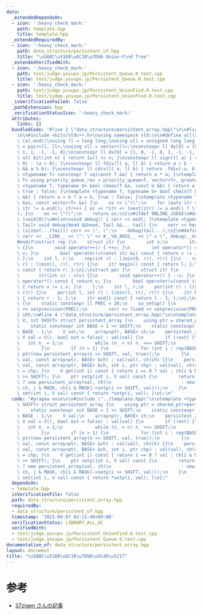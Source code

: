 ```yaml
---
data:
  _extendedDependsOn:
  - icon: ':heavy_check_mark:'
    path: template.hpp
    title: template.hpp
  _extendedRequiredBy:
  - icon: ':heavy_check_mark:'
    path: data_structure/persistent_uf.hpp
    title: "\u5B8C\u5168\u6C38\u7D9A Union-Find Tree"
  _extendedVerifiedWith:
  - icon: ':heavy_check_mark:'
    path: test/judge.yosupo.jp/Persistent_Queue.0.test.cpp
    title: test/judge.yosupo.jp/Persistent_Queue.0.test.cpp
  - icon: ':heavy_check_mark:'
    path: test/judge.yosupo.jp/Persistent_UnionFind.0.test.cpp
    title: test/judge.yosupo.jp/Persistent_UnionFind.0.test.cpp
  _isVerificationFailed: false
  _pathExtension: hpp
  _verificationStatusIcon: ':heavy_check_mark:'
  attributes:
    links: []
  bundledCode: "#line 2 \"data_structure/persistent_array.hpp\"\n\n#line 2 \"template.hpp\"\
    \n\n#include <bits/stdc++.h>\nusing namespace std;\n\n#define all(a) (a).begin(),\
    \ (a).end()\nusing ll = long long;\nusing ull = unsigned long long;\nusing pll\
    \ = pair<ll, ll>;\nusing vll = vector<ll>;\nconstexpr ll dy[9] = {0, 1, 0, -1,\
    \ 1, 1, -1, -1, 0};\nconstexpr ll dx[9] = {1, 0, -1, 0, 1, -1, -1, 1, 0};\nconstexpr\
    \ ull bit(int n) { return 1ull << n; }\nconstexpr ll sign(ll a) { return (a >\
    \ 0) - (a < 0); }\nconstexpr ll fdiv(ll a, ll b) { return a / b - ((a ^ b) < 0\
    \ && a % b); }\nconstexpr ll cdiv(ll a, ll b) { return -fdiv(-a, b); }\ntemplate\
    \ <typename T> constexpr T sq(const T &a) { return a * a; }\ntemplate <typename\
    \ T> using priority_queue_rev = priority_queue<T, vector<T>, greater<T>>;\ntemplate\
    \ <typename T, typename U> bool chmax(T &a, const U &b) { return a < b ? a = b,\
    \ true : false; }\ntemplate <typename T, typename U> bool chmin(T &a, const U\
    \ &b) { return a > b ? a = b, true : false; }\ntemplate <typename T> ostream &operator<<(ostream\
    \ &os, const vector<T> &a) {\n    os << \"(\";\n    for (auto itr = a.begin();\
    \ itr != a.end(); itr++) { os << *itr << (next(itr) != a.end() ? \", \" : \"\"\
    ); }\n    os << \")\";\n    return os;\n}\n#ifdef ONLINE_JUDGE\n#define dump(...)\
    \ (void(0))\n#else\nvoid debug() { cerr << endl; }\ntemplate <typename Head, typename...\
    \ Tail> void debug(Head &&head, Tail &&... tail) {\n    cerr << head;\n    if\
    \ (sizeof...(Tail)) cerr << \", \";\n    debug(tail...);\n}\n#define dump(...)\
    \ cerr << __LINE__ << \": \" << #__VA_ARGS__ << \" = \", debug(__VA_ARGS__)\n\
    #endif\nstruct rep {\n    struct itr {\n        int v;\n        itr(int v) : v(v)\
    \ {}\n        void operator++() { ++v; }\n        int operator*() const { return\
    \ v; }\n        bool operator!=(const itr &i) const { return v != i.v; }\n   \
    \ };\n    int l, r;\n    rep(int r) : l(min(0, r)), r(r) {}\n    rep(int l, int\
    \ r) : l(min(l, r)), r(r) {}\n    itr begin() const { return l; };\n    itr end()\
    \ const { return r; };\n};\nstruct per {\n    struct itr {\n        int v;\n \
    \       itr(int v) : v(v) {}\n        void operator++() { --v; }\n        int\
    \ operator*() const { return v; }\n        bool operator!=(const itr &i) const\
    \ { return v != i.v; }\n    };\n    int l, r;\n    per(int r) : l(min(0, r)),\
    \ r(r) {}\n    per(int l, int r) : l(min(l, r)), r(r) {}\n    itr begin() const\
    \ { return r - 1; };\n    itr end() const { return l - 1; };\n};\nstruct io_setup\
    \ {\n    static constexpr ll PREC = 20;\n    io_setup() {\n        cout << fixed\
    \ << setprecision(PREC);\n        cerr << fixed << setprecision(PREC);\n    };\n\
    } iOS;\n#line 4 \"data_structure/persistent_array.hpp\"\n\ntemplate <typename\
    \ V, int SHIFT> struct persistent_array {\n    using ptr = shared_ptr<persistent_array>;\n\
    \    static constexpr int BASE = 1 << SHIFT;\n    static constexpr int MASK =\
    \ BASE - 1;\n    V val;\n    array<ptr, BASE> ch;\n    persistent_array(int n,\
    \ V val = V(), bool ext = false) : val(val) {\n        if (!ext) {\n         \
    \   int n_ = 1;\n            while (n_ < n) n_ <<= SHIFT;\n            n = n_;\n\
    \        }\n        if (n > 1) {\n            for (int i : rep(BASE)) ch[i] =\
    \ ptr(new persistent_array(n >> SHIFT, val, true));\n        }\n    }\n    persistent_array(V\
    \ val, const array<ptr, BASE> &ch) : val(val), ch(ch) {}\n    persistent_array(V\
    \ val, const array<ptr, BASE> &ch, int i, ptr chp) : val(val), ch(ch) { this->ch[i]\
    \ = chp; }\n    V get(int i) const { return i == 0 ? val : ch[i & MASK]->get(i\
    \ >> SHIFT); }\n    ptr setp(int i, V val) const {\n        return ptr(i == 0\
    \ ? new persistent_array(val, ch)\n                          : new persistent_array(this->val,\
    \ ch, i & MASK, ch[i & MASK]->setp(i >> SHIFT, val)));\n    }\n    persistent_array\
    \ set(int i, V val) const { return *setp(i, val); }\n};\n"
  code: "#pragma once\n\n#include \"../template.hpp\"\n\ntemplate <typename V, int\
    \ SHIFT> struct persistent_array {\n    using ptr = shared_ptr<persistent_array>;\n\
    \    static constexpr int BASE = 1 << SHIFT;\n    static constexpr int MASK =\
    \ BASE - 1;\n    V val;\n    array<ptr, BASE> ch;\n    persistent_array(int n,\
    \ V val = V(), bool ext = false) : val(val) {\n        if (!ext) {\n         \
    \   int n_ = 1;\n            while (n_ < n) n_ <<= SHIFT;\n            n = n_;\n\
    \        }\n        if (n > 1) {\n            for (int i : rep(BASE)) ch[i] =\
    \ ptr(new persistent_array(n >> SHIFT, val, true));\n        }\n    }\n    persistent_array(V\
    \ val, const array<ptr, BASE> &ch) : val(val), ch(ch) {}\n    persistent_array(V\
    \ val, const array<ptr, BASE> &ch, int i, ptr chp) : val(val), ch(ch) { this->ch[i]\
    \ = chp; }\n    V get(int i) const { return i == 0 ? val : ch[i & MASK]->get(i\
    \ >> SHIFT); }\n    ptr setp(int i, V val) const {\n        return ptr(i == 0\
    \ ? new persistent_array(val, ch)\n                          : new persistent_array(this->val,\
    \ ch, i & MASK, ch[i & MASK]->setp(i >> SHIFT, val)));\n    }\n    persistent_array\
    \ set(int i, V val) const { return *setp(i, val); }\n};"
  dependsOn:
  - template.hpp
  isVerificationFile: false
  path: data_structure/persistent_array.hpp
  requiredBy:
  - data_structure/persistent_uf.hpp
  timestamp: '2021-09-07 02:11:40+09:00'
  verificationStatus: LIBRARY_ALL_AC
  verifiedWith:
  - test/judge.yosupo.jp/Persistent_UnionFind.0.test.cpp
  - test/judge.yosupo.jp/Persistent_Queue.0.test.cpp
documentation_of: data_structure/persistent_array.hpp
layout: document
title: "\u5B8C\u5168\u6C38\u7D9A\u914D\u5217"
---
```


# 参考
- [37zigen さんの記事](https://37zigen.com/persistent-array/)